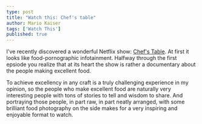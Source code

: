 ```yaml
---
type: post
title: "Watch this: Chef's table"
author: Mario Kaiser
tags: ['Watch This']
published: true
---
```


I've recently discovered a wonderful Netflix show: [Chef's Table](https://www.netflix.com/title/80007945). At first it looks like food-pornographic infotainment. Halfway through the first epsiode you realize that at its heart the show is rather a documentary about the people making excellent food.

To achieve excellency in any craft is a truly challenging experience in my opinion, so the people who make excellent food are naturally very interesting people with tons of stories to tell and wisdom to share. And portraying those people, in part raw, in part neatly arranged, with some brilliant food photography on the side makes for a very inspiring and enjoyable format to watch.
